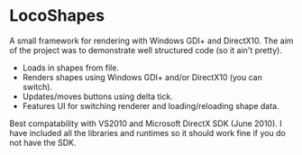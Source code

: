 LocoShapes
==========

A small framework for rendering with Windows GDI+ and DirectX10. The aim of the project was to demonstrate well structured code (so it ain't pretty).

- Loads in shapes from file.
- Renders shapes using Windows GDI+ and/or DirectX10 (you can switch).
- Updates/moves buttons using delta tick.
- Features UI for switching renderer and loading/reloading shape data.

Best compatability with VS2010 and Microsoft DirectX SDK (June 2010). I have included all the libraries and runtimes so it should work fine if you do not have the SDK.
